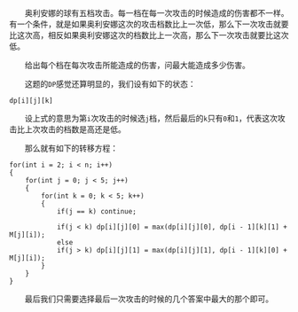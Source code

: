 　　奥利安娜的球有五档攻击。每一档在每一次攻击的时候造成的伤害都不一样。有一个条件，就是如果奥利安娜这次的攻击档数比上一次低，那么下一次攻击就要比这次高，相反如果奥利安娜这次的档数比上一次高，那么下一次攻击就要比这次低。

　　给出每个档在每次攻击所能造成的伤害，问最大能造成多少伤害。

　　这题的`DP`感觉还算明显的，我们设有如下的状态：

    dp[i][j][k]

　　设上式的意思为第`i`次攻击的时候选`j`档，然后最后的`k`只有`0`和`1`，代表这次攻击比上次攻击的档数是高还是低。

　　那么就有如下的转移方程：

    for(int i = 2; i < n; i++)
    {
        for(int j = 0; j < 5; j++)
        {
            for(int k = 0; k < 5; k++)
            {
                if(j == k) continue;

                if(j < k) dp[i][j][0] = max(dp[i][j][0], dp[i - 1][k][1] + M[j][i]);
                else
                if(j > k) dp[i][j][1] = max(dp[i][j][1], dp[i - 1][k][0] + M[j][i]);
            }
        }
    }

　　最后我们只需要选择最后一次攻击的时候的几个答案中最大的那个即可。